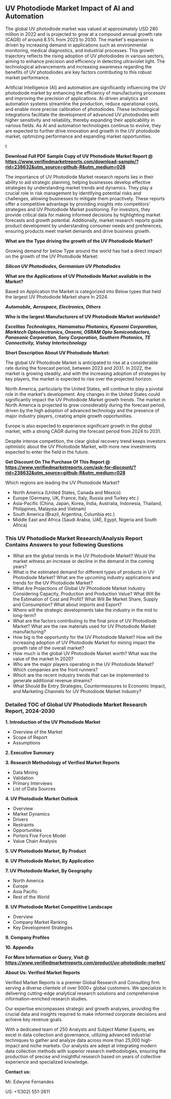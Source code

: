 <h2>UV Photodiode Market Impact of AI and Automation</h2><p>The global UV photodiode market was valued at approximately USD 280 million in 2022 and is projected to grow at a compound annual growth rate (CAGR) of around 8.5% from 2023 to 2030. The market's expansion is driven by increasing demand in applications such as environmental monitoring, medical diagnostics, and industrial processes. This growth trajectory reflects the rising adoption of UV photodiodes in various sectors, aiming to enhance precision and efficiency in detecting ultraviolet light. The technological advancements and increasing awareness regarding the benefits of UV photodiodes are key factors contributing to this robust market performance.</p><p>Artificial Intelligence (AI) and automation are significantly influencing the UV photodiode market by enhancing the efficiency of manufacturing processes and improving the precision of applications. AI-driven analytics and automation systems streamline the production, reduce operational costs, and enable more precise calibration of photodiodes. These technological integrations facilitate the development of advanced UV photodiodes with higher sensitivity and reliability, thereby expanding their applicability in various fields. As AI and automation technologies continue to evolve, they are expected to further drive innovation and growth in the UV photodiode market, optimizing performance and expanding market opportunities.</p>t</p><p id="" class=""><strong>Download Full PDF Sample Copy of UV Photodiode Market Report @ <a href="https://www.verifiedmarketreports.com/download-sample/?rid=238632&utm_source=github-R&utm_medium=028" target="_blank">https://www.verifiedmarketreports.com/download-sample/?rid=238632&utm_source=github-R&utm_medium=028</a></strong></p><p>The importance of&nbsp;UV Photodiode Market research reports lies in their ability to aid strategic planning, helping businesses develop effective strategies by understanding market trends and dynamics. They play a crucial role in risk management by identifying potential risks and challenges, allowing businesses to mitigate them proactively. These reports offer a competitive advantage by providing insights into competitors' strategies and UV Photodiode Market positioning. For investors, they provide critical data for making informed decisions by highlighting market forecasts and growth potential. Additionally, market research reports guide product development by understanding consumer needs and preferences, ensuring products meet market demands and drive business growth.</p><p><strong>What are the&nbsp;Type driving the growth of the UV Photodiode Market?</strong></p><p id="" class="">Growing demand for below Type around the world has had a direct impact on the growth of the UV Photodiode Market:</p><em><strong>Silicon UV Photodiodes, Germanium UV Photodiodes</strong></em></p><strong>What are the&nbsp;Applications&nbsp;of UV Photodiode Market available in the Market?</strong></p><p id="" class="">Based on Application the Market is categorized into Below types that held the largest UV Photodiode Market share In 2024.</p><em><strong>Automobile, Aerospace, Electronics, Others</strong></em></p><strong>Who is the largest Manufacturers of UV Photodiode Market worldwide?</strong></p><p><em><strong>Excelitas Technologies, Hamamatsu Photonics, Kyosemi Corporation, Marktech Optoelectronics, Onsemi, OSRAM Opto Semiconductors, Panasonic Corporation, Sony Corporation, Southern Photonics, TE Connectivity, Vishay Intertechnology</strong></em></p><p id="" class=""><strong>Short Description About UV Photodiode Market:</strong></p><p>The global UV Photodiode Market is anticipated to rise at a considerable rate during the forecast period, between 2023 and 2031. In 2022, the market is growing steadily, and with the increasing adoption of strategies by key players, the market is expected to rise over the projected horizon.</p><p>North America, particularly the United States, will continue to play a pivotal role in the market's development. Any changes in the United States could significantly impact the UV Photodiode Market growth trends. The market in North America is projected to grow considerably during the forecast period, driven by the high adoption of advanced technology and the presence of major industry players, creating ample growth opportunities.</p><p>Europe is also expected to experience significant growth in the global market, with a strong CAGR during the forecast period from 2024 to 2031.</p><p>Despite intense competition, the clear global recovery trend keeps investors optimistic about the UV Photodiode Market, with more new investments expected to enter the field in the future.</p><p id="" class=""><strong>Get Discount On The Purchase Of This Report @ <a href="https://www.verifiedmarketreports.com/ask-for-discount/?rid=238632&utm_source=github-R&utm_medium=028" target="_blank">https://www.verifiedmarketreports.com/ask-for-discount/?rid=238632&utm_source=github-R&utm_medium=028</a></strong></p>Which regions are leading the UV Photodiode Market?</p><ul><li>North America (United States, Canada and Mexico)</li><li>Europe (Germany, UK, France, Italy, Russia and Turkey etc.)</li><li>Asia-Pacific (China, Japan, Korea, India, Australia, Indonesia, Thailand, Philippines, Malaysia and Vietnam)</li><li>South America (Brazil, Argentina, Columbia etc.)</li><li>Middle East and Africa (Saudi Arabia, UAE, Egypt, Nigeria and South Africa)</li></ul><h3 id="" class="">This UV Photodiode Market Research/Analysis Report Contains Answers to your following Questions</h3><ul><li>What are the global trends in the UV Photodiode Market? Would the market witness an increase or decline in the demand in the coming years?</li><li>What is the estimated demand for different types of products in UV Photodiode Market? What are the upcoming industry applications and trends for the UV Photodiode Market?</li><li>What Are Projections of Global UV Photodiode Market Industry Considering Capacity, Production and Production Value? What Will Be the Estimation of Cost and Profit? What Will Be Market Share, Supply and Consumption? What about imports and Export?</li><li>Where will the strategic developments take the industry in the mid to long-term?</li><li>What are the factors contributing to the final price of UV Photodiode Market? What are the raw materials used for UV Photodiode Market manufacturing?</li><li>How big is the opportunity for the UV Photodiode Market? How will the increasing adoption of UV Photodiode Market for mining impact the growth rate of the overall market?</li><li>How much is the global UV Photodiode Market worth? What was the value of the market In 2020?</li><li>Who are the major players operating in the UV Photodiode Market? Which companies are the front runners?</li><li>Which are the recent industry trends that can be implemented to generate additional revenue streams?</li><li>What Should Be Entry Strategies, Countermeasures to Economic Impact, and Marketing Channels for UV Photodiode Market Industry?</li></ul><h3 id="" class="">Detailed TOC of Global UV Photodiode Market Research Report, 2024-2030</h3><p id="" class=""><strong>1. Introduction of the UV Photodiode Market</strong></p><ul><li>Overview of the Market</li><li>Scope of Report</li><li>Assumptions</li></ul><p id="" class=""><strong>2. Executive Summary</strong></p><p id="" class=""><strong>3. Research Methodology of Verified Market Reports</strong></p><ul><li>Data Mining</li><li>Validation</li><li>Primary Interviews</li><li>List of Data Sources</li></ul><p id="" class=""><strong>4. UV Photodiode Market Outlook</strong></p><ul><li>Overview</li><li>Market Dynamics</li><li>Drivers</li><li>Restraints</li><li>Opportunities</li><li>Porters Five Force Model</li><li>Value Chain Analysis</li></ul><p id="" class=""><strong>5. UV Photodiode Market, By Product</strong></p><p id="" class=""><strong>6. UV Photodiode Market, By Application</strong></p><p id="" class=""><strong>7. UV Photodiode Market, By Geography</strong></p><ul><li>North America</li><li>Europe</li><li>Asia Pacific</li><li>Rest of the World</li></ul><p id="" class=""><strong>8. UV Photodiode Market Competitive Landscape</strong></p><ul><li>Overview</li><li>Company Market Ranking</li><li>Key Development Strategies</li></ul><p id="" class=""><strong>9. Company Profiles</strong></p><p id="" class=""><strong>10. Appendix</strong></p><p id="" class=""><strong>For More Information or Query, Visit @ <a href="https://www.verifiedmarketreports.com/product/uv-photodiode-market/" target="_blank">https://www.verifiedmarketreports.com/product/uv-photodiode-market/</a></strong></p><p id="" class=""><strong>About Us: Verified Market Reports</strong></p><p id="" class="">Verified Market Reports is a premier Global Research and Consulting firm serving a diverse clientele of over 5000+ global customers. We specialize in delivering cutting-edge analytical research solutions and comprehensive information-enriched research studies.</p><p id="" class="">Our expertise encompasses strategic and growth analyses, providing the crucial data and insights required to make informed corporate decisions and achieve key revenue goals.</p><p id="" class="">With a dedicated team of 250 Analysts and Subject Matter Experts, we excel in data collection and governance, utilizing advanced industrial techniques to gather and analyze data across more than 25,000 high-impact and niche markets. Our analysts are adept at integrating modern data collection methods with superior research methodologies, ensuring the production of precise and insightful research based on years of collective experience and specialized knowledge.</p><p id="" class=""><strong>Contact us:</strong></p><p id="" class="">Mr. Edwyne Fernandes</p><p id="" class="">US: +1(302) 551-2611</p>